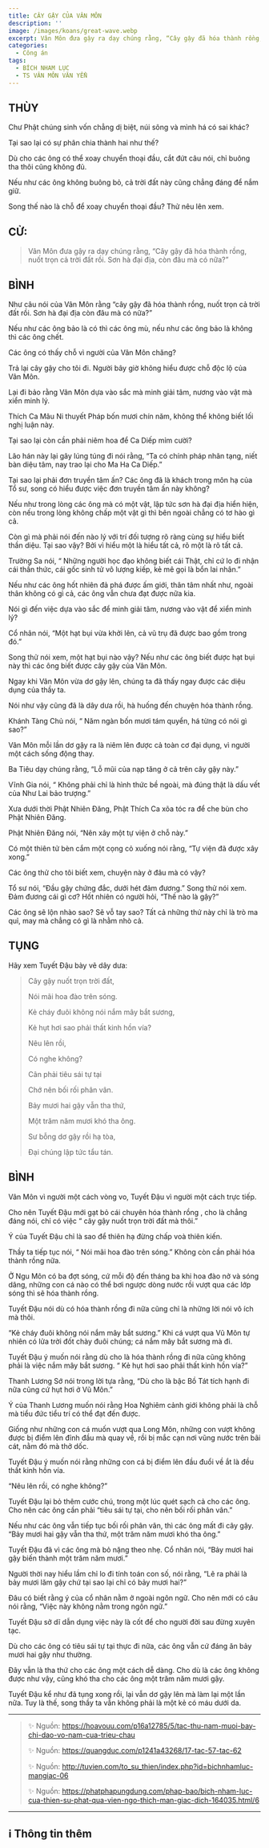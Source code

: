 ```yaml
---
title: CÂY GẬY CỦA VÂN MÔN
description: ''
image: /images/koans/great-wave.webp
excerpt: Vân Môn đưa gậy ra dạy chúng rằng, “Cây gậy đã hóa thành rồng, nuốt trọn cả trời đất rồi. Sơn hà đại địa, còn đâu mà có nữa?”
categories:
  - Công án
tags:
  - BÍCH NHAM LỤC
  - TS VÂN MÔN VĂN YỂN
---
```


## THÙY

Chư Phật chúng sinh vốn chẳng dị biệt, núi sông và mình há có sai khác?

Tại sao lại có sự phân chia thành hai như thế?

Dù cho các ông có thể xoay chuyển thoại đầu, cắt đứt câu nói, chỉ buông tha thôi cũng không đủ.

Nếu như các ông không buông bỏ, cả trời đất này cũng chẳng đáng để nắm giữ.

Song thế nào là chỗ để xoay chuyển thoại đầu? Thử nêu lên xem.

## CỬ:

> Vân Môn đưa gậy ra dạy chúng rằng, “Cây gậy đã hóa thành rồng, nuốt trọn cả trời đất rồi. Sơn hà đại địa, còn đâu mà có nữa?”

## BÌNH

Như câu nói của Vân Môn rằng “cây gậy đã hóa thành rồng, nuốt trọn cả trời đất rồi. Sơn hà đại địa còn đâu mà có nữa?”

Nếu như các ông bảo là có thì các ông mù, nếu như các ông bảo là không thì các ông chết.

Các ông có thấy chỗ vì người của Vân Môn chăng?

Trả lại cây gậy cho tôi đi. Người bây giờ không hiểu được chỗ độc lộ của Vân Môn.

Lại đi bảo rằng Vân Môn dựa vào sắc mà minh giải tâm, nương vào vật mà xiển minh lý.

Thích Ca Mâu Ni thuyết Pháp bốn mươi chín năm, không thể không biết lối nghị luận này.

Tại sao lại còn cần phải niêm hoa để Ca Diếp mỉm cười?

Lão hán này lại gây lúng túng đi nói rằng, “Ta có chính pháp nhãn tạng, niết bàn diệu tâm, nay trao lại cho Ma Ha Ca Diếp.”

Tại sao lại phải đơn truyền tâm ấn? Các ông đã là khách trong môn hạ của Tổ sư, song có hiểu được việc đơn truyền tâm ấn này không?

Nếu như trong lòng các ông mà có một vật, lập tức sơn hà đại địa hiển hiện, còn nếu trong lòng không chấp một vật gì thì bên ngoài chẳng có tơ hào gì cả.

Còn gì mà phải nói đến nào lý với trí đối tượng rõ ràng cùng sự hiểu biết thần diệu. Tại sao vậy? Bởi vì hiểu một là hiểu tất cả, rõ một là rõ tất cả.

Trường Sa nói, “ Những người học đạo không biết cái Thật, chỉ cứ lo đi nhận cái thần thức, cái gốc sinh tử vô lượng kiếp, kẻ mê gọi là bổn lai nhân.”

Nếu như các ông hốt nhiên đả phá được ấm giới, thân tâm nhất như, ngoài thân không có gì cả, các ông vẫn chưa đạt được nữa kia.

Nói gì đến việc dựa vào sắc để minh giải tâm, nương vào vật để xiển minh lý?

Cổ nhân nói, “Một hạt bụi vừa khởi lên, cả vũ trụ đã được bao gồm trong đó.”

Song thử nói xem, một hạt bụi nào vậy? Nếu như các ông biết được hạt bụi này thì các ông biết được cây gậy của Vân Môn.

Ngay khi Vân Môn vừa dơ gậy lên, chúng ta đã thấy ngay được các diệu dụng của thầy ta.

Nói như vậy cũng đã là dây dưa rồi, hà huống đến chuyện hóa thành rồng.

Khánh Tàng Chủ nói, “ Năm ngàn bốn mươi tám quyển, há từng có nói gì sao?”

Vân Môn mỗi lần dơ gậy ra là niêm lên được cả toàn cơ đại dụng, vì người một cách sống động thay.

Ba Tiêu dạy chúng rằng, “Lỗ mũi của nạp tăng ở cả trên cây gậy này.”

Vĩnh Gia nói, “ Không phải chỉ là hình thức bề ngoài, mà đúng thật là dấu vết của Như Lai bảo trượng.”

Xưa dưới thời Phật Nhiên Đăng, Phật Thích Ca xõa tóc ra để che bùn cho Phật Nhiên Đăng.

Phật Nhiên Đăng nói, “Nên xây một tự viện ở chỗ này.”

Có một thiên tử bèn cắm một cọng cỏ xuống nói rằng, “Tự viện đã được xây xong.”

Các ông thử cho tôi biết xem, chuyện này ở đâu mà có vậy?

Tổ sư nói, “Đầu gậy chứng đắc, dưới hét đảm đương.” Song thử nói xem. Đảm đương cái gì cơ? Hốt nhiên có người hỏi, “Thế nào là gậy?”

Các ông sẽ lộn nhào sao? Sẽ vỗ tay sao? Tất cả những thứ này chỉ là trò ma quỉ, may mà chẳng có gì là nhằm nhò cả.

## TỤNG

Hãy xem Tuyết Đậu bày vẽ dây dưa:

> Cây gậy nuốt trọn trời đất,
>
> Nói mãi hoa đào trên sóng.
>
> Kẻ cháy đuôi không nói nắm mây bắt sương,
>
> Kẻ hụt hơi sao phải thất kinh hồn vía?
>
> Nêu lên rồi,
>
> Có nghe không?
>
> Cân phải tiêu sái tự tại
>
> Chớ nên bối rối phân vân.
>
> Bảy mươi hai gậy vẫn tha thứ,
>
> Một trăm năm mươi khó tha ông.
>
> Sư bỗng dơ gậy rồi hạ tòa,
>
> Đại chúng lập tức tẩu tán.

## BÌNH

Vân Môn vì người một cách vòng vo, Tuyết Đậu vì người một cách trực tiếp.

Cho nên Tuyết Đậu mới gạt bỏ cái chuyên hóa thành rồng , cho là chẳng đáng nói, chỉ có việc “ cây gậy nuốt trọn trời đất mà thôi.”

Ý của Tuyết Đậu chỉ là sao để thiên hạ đừng chấp voà thiên kiến.

Thầy ta tiếp tục nói, “ Nói mãi hoa đào trên sóng.” Không còn cần phải hóa thành rồng nữa.

Ở Ngu Môn có ba đợt sóng, cứ mỗi độ đến tháng ba khi hoa đào nở và sóng dâng, những con cá nào có thể bơi ngược dòng nước rồi vượt qua các lớp sóng thì sẽ hóa thành rồng.

Tuyết Đậu nói dù có hóa thành rồng đi nữa cũng chỉ là những lời nói vô ích mà thôi.

“Kẻ cháy đuôi không nói nắm mây bắt sương.” Khi cá vượt qua Vũ Môn tự nhiên có lửa trời đốt chày đuôi chúng; cá nắm mây bắt sương mà đi.

Tuyết Đậu ý muốn nói rằng dù cho là hóa thành rồng đi nữa cũng không phải là việc nắm mây bắt sương. “ Kẻ hụt hơi sao phải thất kinh hồn vía?”

Thanh Lương Sớ nói trong lời tựa rằng, “Dù cho là bậc Bồ Tát tích hạnh đi nữa cũng cứ hụt hơi ở Vũ Môn.”

Ý của Thanh Lương muốn nói rằng Hoa Nghiêm cảnh giới không phải là chỗ mà tiểu đức tiểu trí có thể đạt đến được.

Giống như những con cá muốn vượt qua Long Môn, những con vượt không được bị điểm lên đỉnh đầu mà quay về, rồi bị mắc cạn nơi vũng nước trên bãi cát, nằm đó mà thở dốc.

Tuyết Đậu ý muốn nói rằng những con cá bị điểm lên đầu đuổi về ắt là đều thất kinh hồn vía.

“Nêu lên rồi, có nghe không?”

Tuyết Đậu lại bỏ thêm cước chú, trong một lúc quét sạch cả cho các ông. Cho nên các ông cần phải “tiêu sái tự tại, cho nên bối rối phân vân.”

Nếu như các ông vẫn tiếp tục bối rối phân vân, thì các ông mất đi cây gậy. “Bảy mươi hai gậy vẫn tha thứ, một trăm năm mươi khó tha ông.”

Tuyết Đậu đã vì các ông mà bỏ nặng theo nhẹ. Cổ nhân nói, “Bảy mươi hai gậy biến thành một trăm năm mươi.”

Người thời nay hiểu lầm chỉ lo đi tính toán con số, nói rằng, “Lẽ ra phải là bảy mươi lăm gậy chứ tại sao lại chỉ có bảy mươi hai?”

Đâu có biết rằng ý của cổ nhân nằm ở ngoài ngôn ngữ. Cho nên mới có câu nói rằng, “Việc này không nằm trong ngôn ngữ.”

Tuyết Đậu sở dĩ dẫn dụng việc này là cốt để cho người đời sau đừng xuyên tạc.

Dù cho các ông có tiêu sái tự tại thực đi nữa, các ông vẫn cứ đáng ăn bảy mươi hai gậy như thường.

Đây vẫn là tha thứ cho các ông một cách dễ dàng. Cho dù là các ông không được như vậy, cũng khó tha cho các ông một trăm năm mươi gậy.

Tuyết Đậu kể như đã tụng xong rồi, lại vẫn dơ gậy lên mà làm lại một lần nữa. Tuy là thế, song thầy ta vẫn không phải là một kẻ có máu dưới da.

<hr class="blog-rule" />

> ✨ Nguồn: https://hoavouu.com/p16a12785/5/tac-thu-nam-muoi-bay-chi-dao-vo-nam-cua-trieu-chau
>
> ✨ Nguồn: https://quangduc.com/p1241a43268/17-tac-57-tac-62
>
> ✨ Nguồn: http://tuvien.com/to_su_thien/index.php?id=bichnhamluc-mangiac-06
>
> ✨ Nguồn: https://phatphapungdung.com/phap-bao/bich-nham-luc-cua-thien-su-phat-qua-vien-ngo-thich-man-giac-dich-164035.html/6

<hr class="blog-rule" />

## ℹ️ Thông tin thêm

[^1]: ⭐️ <a href="https://blog.phapthihoi.org/gt-member/ts-van-mon-van-yen/" target="_blank">TS VÂN MÔN VĂN YỂN</a>
